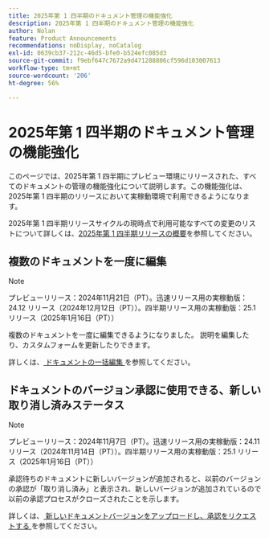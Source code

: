 ```yaml
---
title: 2025年第 1 四半期のドキュメント管理の機能強化
description: 2025年第 1 四半期のドキュメント管理の機能強化
author: Nolan
feature: Product Announcements
recommendations: noDisplay, noCatalog
exl-id: 0639cb37-212c-46d5-bfe0-b524efc085d3
source-git-commit: f9ebf647c7672a9d471288806cf596d103007613
workflow-type: tm+mt
source-wordcount: '206'
ht-degree: 56%

---
```


# 2025年第 1 四半期のドキュメント管理の機能強化

このページでは、2025年第 1 四半期にプレビュー環境にリリースされた、すべてのドキュメントの管理の機能強化について説明します。この機能強化は、2025年第 1 四半期のリリースにおいて実稼動環境で利用できるようになります。

2025年第 1 四半期リリースサイクルの現時点で利用可能なすべての変更のリストについて詳しくは、[2025年第 1 四半期リリースの概要](/help/quicksilver/product-announcements/product-releases/25-q1-release-activity/25-q1-release-overview.md)を参照してください。

## 複数のドキュメントを一度に編集

>[!NOTE]
>
>プレビューリリース：2024年11月21日（PT）。迅速リリース用の実稼動版：24.12 リリース（2024年12月12日（PT））。四半期リリース用の実稼動版：25.1 リリース（2025年1月16日（PT））

複数のドキュメントを一度に編集できるようになりました。 説明を編集したり、カスタムフォームを更新したりできます。

詳しくは、[ ドキュメントの一括編集 ](/help/quicksilver/documents/managing-documents/bulk-edit-documents.md) を参照してください。

## ドキュメントのバージョン承認に使用できる、新しい取り消し済みステータス

>[!NOTE]
>
>プレビューリリース：2024年11月7日（PT）。迅速リリース用の実稼動版：24.11 リリース（2024年11月14日（PT））。四半期リリース用の実稼動版：25.1 リリース（2025年1月16日（PT））

承認待ちのドキュメントに新しいバージョンが追加されると、以前のバージョンの承認が「取り消し済み」と表示され、新しいバージョンが追加されているので以前の承認プロセスがクローズされたことを示します。

詳しくは、[ 新しいドキュメントバージョンをアップロードし、承認をリクエストする ](/help/quicksilver/review-and-approve-work/document-reviews-and-approvals/manage-document-approvals/upload-new-doc-version.md) を参照してください。

